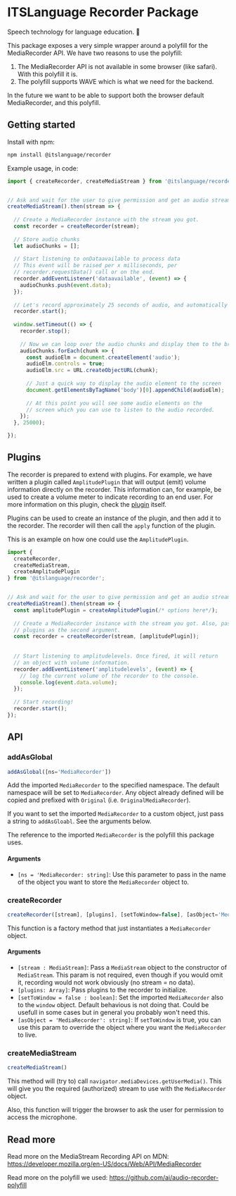 # ITSLanguage Recorder Package

Speech technology for language education. 📣

This package exposes a very simple wrapper around a polyfill for the MediaRecorder API. We have two
reasons to use the polyfill:

1. The MediaRecorder API is not available in some browser (like safari). With this
   polyfill it is.
1. The polyfill supports WAVE which is what we need for the backend.

In the future we want to be able to support both the browser default MediaRecorder,
and this polyfill.

## Getting started

Install with npm:

```sh
npm install @itslanguage/recorder
``` 

Example usage, in code:

```js
import { createRecorder, createMediaStream } from '@itslanguage/recorder';


// Ask and wait for the user to give permission and get an audio stream.
createMediaStream().then(stream => {
  
  // Create a MediaRecorder instance with the stream you got.
  const recorder = createRecorder(stream);
  
  // Store audio chunks
  let audioChunks = [];
  
  // Start listening to onDataavailable to process data
  // This event will be raised per x milliseconds, per
  // recorder.requestData() call or on the end.
  recorder.addEventListener('dataavailable', (event) => {
    audioChunks.push(event.data);
  });
  
  // Let's record approximately 25 seconds of audio, and automatically playback
  recorder.start();
  
  window.setTimeout(() => {
    recorder.stop();
    
    // Now we can loop over the audio chunks and display them to the browser
    audioChunks.forEach(chunk => {
      const audioElm = document.createElement('audio');
      audioElm.controls = true;
      audioElm.src = URL.createObjectURL(chunk);
      
      // Just a quick way to display the audio element to the screen
      document.getElementsByTagName('body')[0].appendChild(audioElm);
      
      // At this point you will see some audio elements on the
      // screen which you can use to listen to the audio recorded.
    });
  }, 25000);

});
```

## Plugins

The recorder is prepared to extend with plugins. For example, we have written a
plugin called `AmplitudePlugin` that will output (emit) volume information
directly on the recorder. This information can, for example, be used to create
a volume meter to indicate recording to an end user. For more information on 
this plugin, check the [plugin](./plugins/amplitude) itself.

Plugins can be used to create an instance of the plugin, and then add it to the
recorder. The recorder will then call the `apply` function of the plugin.

This is an example on how one could use the `AmplitudePlugin`. 

```js
import {
  createRecorder,
  createMediaStream,
  createAmplitudePlugin
} from '@itslanguage/recorder';


// Ask and wait for the user to give permission and get an audio stream.
createMediaStream().then(stream => {
  const amplitudePlugin = createAmplitudePlugin(/* options here*/);
  
  // Create a MediaRecorder instance with the stream you got. Also, pass the
  // plugins as the second argument.
  const recorder = createRecorder(stream, [amplitudePlugin]);
  
  
  // Start listening to amplitudelevels. Once fired, it will return
  // an object with volume information.
  recorder.addEventListener('amplitudelevels', (event) => {
    // log the current volume of the recorder to the console.
    console.log(event.data.volume);
  });
  
  // Start recording!
  recorder.start();
});
```

## API

### addAsGlobal

```js
addAsGlobal([ns='MediaRecorder'])
```

Add the imported `MediaRecorder` to the specified namespace. The default namespace
will be set to `MediaRecorder`. Any object already defined will be copied and 
prefixed with `Original` (i.e. `OriginalMediaRecorder`).

If you want to set the imported `MediaRecorder` to a custom object, just pass a
string to `addAsGloabl`. See the arguments below.

The reference to the imported `MediaRecorder` is the polyfill this package uses.

#### Arguments

- ```[ns = 'MediaRecorder: string]```: Use this parameter to pass in the name
of the object you want to store the `MediaRecorder` object to.

### createRecorder

```js
createRecorder([stream], [plugins], [setToWindow=false], [asObject='MediaRecorder'])
```

This function is a factory method that just instantiates a `MediaRecorder` object.

#### Arguments

- ```[stream : MediaStream]```: Pass a `MediaStream` object to the constructor
of `MediaStream`. This param is not required, even though if you would omit it,
recording would not work obviously (no stream = no data).
- ```[plugins: Array]```: Pass plugins to the recorder to initialize.
- ```[setToWindow = false : boolean]```: Set the imported `MediaRecorder` also to
the `window` object. Default behavious is not doing that. Could be usefull in some
cases but in general you probably won't need this.
- ```[asObject = 'MediaRecorder': string]```: If `setToWindow` is true, you can
use this param to override the object where you want the `MediaRecorder` to live.

### createMediaStream

```js
createMediaStream()
```

This method will (try to) call `navigator.mediaDevices.getUserMedia()`. This will
give you the required (authorized) stream to use with the `MediaRecorder` object.

Also, this function will trigger the browser to ask the user for permission to
access the microphone.

## Read more

Read more on the MediaStream Recording API on MDN:
https://developer.mozilla.org/en-US/docs/Web/API/MediaRecorder

Read more on the polyfill we used: https://github.com/ai/audio-recorder-polyfill
